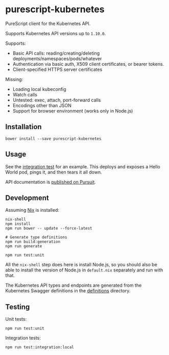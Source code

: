 # purescript-kubernetes

PureScript client for the Kubernetes API.

Supports Kubernetes API versions up to `1.10.0`.

Supports:

* Basic API calls: reading/creating/deleting deployments/namespaces/pods/whatever
* Authentication via basic auth, X509 client certificates, or bearer tokens.
* Client-specified HTTPS server certificates

Missing:

* Loading local kubeconfig
* Watch calls
* Untested: exec, attach, port-forward calls
* Encodings other than JSON
* Support for browser environment (works only in Node.js)

## Installation

```
bower install --save purescript-kubernetes
```

## Usage

See the [integration test](test/Integration/Main.purs) for an example. This deploys and exposes a Hello World pod, pings it, and then tears it all down.

API documentation is [published on Pursuit](https://pursuit.purescript.org/packages/purescript-kubernetes).

## Development

Assuming [Nix](https://nixos.org/nix/) is installed:

```
nix-shell
npm install
npm run bower -- update --force-latest

# Generate type definitions
npm run build:generation
npm run generate

npm run test:unit
```

All the `nix-shell` step does here is install Node.js, so you should also be able to install the version of Node.js in `default.nix` separately and run with that.

The Kubernetes API types and endpoints are generated from the Kubernetes Swagger definitions in the [definitions](./definitions) directory.

## Testing

Unit tests:

```
npm run test:unit
```

Integration tests:

```
npm run test:integration:local
```